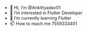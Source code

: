 - 👋 Hi, I’m @Ankittyadav01
- 👀 I’m interested in Flutter Developer
- 🌱 I’m currently learning Flutter 
- 📫 How to reach me 7559333401

<!---
Ankittyadav01/Ankittyadav01 is a ✨ special ✨ repository because its `README.md` (this file) appears on your GitHub profile.
You can click the Preview link to take a look at your changes.
--->
